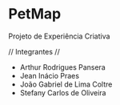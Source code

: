 # PetMap
Projeto de Experiência Criativa

// Integrantes //

- Arthur Rodrigues Pansera
- Jean Inácio Praes
- João Gabriel de Lima Coltre
- Stefany Carlos de Oliveira